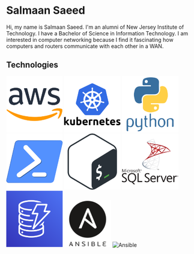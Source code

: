 # Salmaan Saeed
Hi, my name is Salmaan Saeed. I'm an alumni of New Jersey Institute of Technology. I have a Bachelor of Science in Information Technology. 
I am interested in computer networking because I find it fascinating how computers and routers communicate with each other in a WAN.

## Technologies
<div>
  <!-- Cloud Technologies -->
  <!-- AWS -->
  <img src="https://raw.githubusercontent.com/devicons/devicon/refs/heads/master/icons/amazonwebservices/amazonwebservices-original-wordmark.svg" alt="AWS" width="150" height="150"/>
  <!-- Kubernetes -->
  <img src="https://raw.githubusercontent.com/devicons/devicon/refs/heads/master/icons/kubernetes/kubernetes-original-wordmark.svg" alt="Kubernetes" width="150" height="150"/>

  <!-- Languages -->
  <!-- Python -->
  <img src="https://raw.githubusercontent.com/devicons/devicon/refs/heads/master/icons/python/python-original-wordmark.svg" alt="Python" width="150" height="150"/>
  <!-- PowerShell -->
  <img src="https://raw.githubusercontent.com/devicons/devicon/refs/heads/master/icons/powershell/powershell-original.svg" alt="PowerShell" width="150" height="150"/>
  <!-- Bash -->
  <img src="https://raw.githubusercontent.com/devicons/devicon/refs/heads/master/icons/bash/bash-original.svg" alt="Bash" width="150" height="150"/>

  <!-- Databases -->
  <!-- SQL Server -->
  <img src="https://raw.githubusercontent.com/devicons/devicon/refs/heads/master/icons/microsoftsqlserver/microsoftsqlserver-original-wordmark.svg" alt="SQL Server" width="150" height="150"/>
  <!-- DynamoDB -->
  <img src="https://raw.githubusercontent.com/devicons/devicon/refs/heads/master/icons/dynamodb/dynamodb-original.svg" alt="DynamoDB" width="150" height="150"/>

  <!-- Miscellaneous -->
  <!-- Ansible -->
  <img src="https://raw.githubusercontent.com/devicons/devicon/refs/heads/master/icons/ansible/ansible-plain-wordmark.svg" alt="Ansible" width="125" height="125"/>
  <!-- Wireshark -->
  <img src="https://upload.wikimedia.org/wikipedia/commons/c/c6/Wireshark_icon_new.png" alt="Ansible" width="125" height="125"/>
</div>
